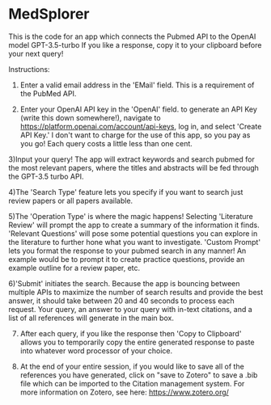 # MedSplorer
This is the code for an app which connects the Pubmed API to the OpenAI model GPT-3.5-turbo
If you like a response, copy it to your clipboard before your next query!

Instructions:

1) Enter a valid email address in the 'EMail' field. This is a requirement of the PubMed API. 

2) Enter your OpenAI API key in the 'OpenAI' field. to generate an API Key (write this down somewhere!), navigate to https://platform.openai.com/account/api-keys, log in, and select 'Create API Key.' I don't want to charge for the use of this app, so you pay as you go! Each query costs a little less than one cent.

3)Input your query! The app will extract keywords and search pubmed for the most relevant papers, where the titles and abstracts will be fed through the GPT-3.5 turbo API.

4)The 'Search Type' feature lets you specify if you want to search just review papers or all papers available.

5)The 'Operation Type' is where the magic happens! Selecting 'Literature Review' will prompt the app to create a summary of the information it finds. 'Relevant Questions' will pose some potential questions you can explore in the literature to further hone what you want to investigate. 'Custom Prompt' lets you format the response to your pubmed search in any manner! An example would be to prompt it to create practice questions, provide an example outline for a review paper, etc.

6)'Submit' initiates the search. Because the app is bouncing between multiple APIs to maximize the number of search results and provide the best answer, it should take between 20 and 40 seconds to process each request. Your query, an answer to your query with in-text citations, and a list of all references will generate in the main box.

7) After each query, if you like the response then 'Copy to Clipboard' allows you to temporarily copy the entire generated response to paste into whatever word processor of your choice.

8) At the end of your entire session, if you would like to save all of the references you have generated, click on "save to Zotero" to save a .bib file which can be imported to the Citation management system. For more information on Zotero, see here: https://www.zotero.org/
